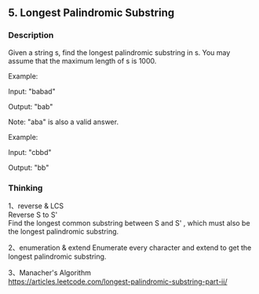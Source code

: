 ## 5. Longest Palindromic Substring
### Description
Given a string s, find the longest palindromic substring in s. You may assume that the maximum length of s is 1000.

Example:

Input: "babad"

Output: "bab"

Note: "aba" is also a valid answer.
 

Example:

Input: "cbbd"

Output: "bb"

### Thinking 
1、reverse & LCS  
Reverse S to S'  
Find the longest common substring between S and S' , which must also be the longest palindromic substring.  

2、enumeration & extend
Enumerate every character and extend to get the longest palindromic substring.    

3、Manacher's Algorithm  
https://articles.leetcode.com/longest-palindromic-substring-part-ii/  